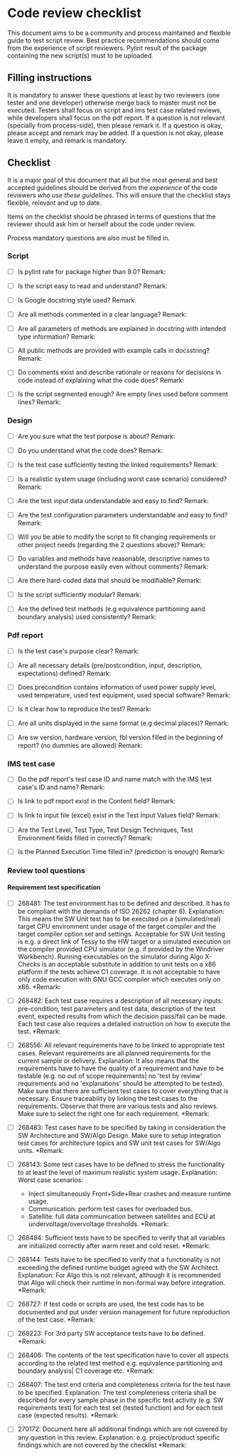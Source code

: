 # Code review checklist

This document aims to be a community and process maintained and flexible guide to test script review.
Best practice recommendations should come from the experience of script reviewers.
Pylint result of the package containing the new script(s) must to be uploaded.

## Filling instructions

It is mandatory to answer these questions at least by two reviewers (one tester and one developer) otherwise merge back to master must not be executed.
Testers shall focus on script and ims test case related reviews, while developers shall focus on the pdf report.
If a question is not relevant (specially from process-side), then please remark it.
If a question is okay, please accept and remark may be added.
If a question is not okay, please leave it empty, and remark is mandatory.


## Checklist

It is a major goal of this document that all but the most general and
best accepted guidelines should be derived from the *experience* of the code
reviewers *who use these guidelines*. This will ensure that the checklist
stays flexible, relevant and up to date.

Items on the checklist should be phrased in terms of questions that the
reviewer should ask him or herself about the code under review.

Process mandatory questions are also must be filled in.

### Script

- [ ] Is pylint rate for package higher than 9.0?
	Remark:
	
- [ ] Is the script easy to read and understand?
	Remark:
	
- [ ] Is Google docstring style used?
	Remark:
	
- [ ] Are all methods commented in a clear language?
	Remark:
	
- [ ] Are all parameters of methods are explained in docstring with intended type information?
	Remark:
	
- [ ] All public methods are provided with example calls in docsstring?
	Remark:
	
- [ ] Do comments exist and describe rationale or reasons for decisions in code instead of explaining what the code does?
	Remark:
	
- [ ] Is the script segmented enough? Are empty lines used before comment lines?
	Remark:

### Design

- [ ] Are you sure what the test purpose is about?
	Remark:
	
- [ ] Do you understand what the code does?
	Remark:
	
- [ ] Is the test case sufficiently testing the linked requirements?
	Remark:
	
- [ ] Is a realistic system usage (including worst case scenario) considered?
	Remark:
	
- [ ] Are the test input data understandable and easy to find?
	Remark:
	
- [ ] Are the test configuration parameters understandable and easy to find?
	Remark:
	
- [ ] Will you be able to modify the script to fit changing requirements or other project needs (regarding the 2 questions above)? 
	Remark:
	
- [ ] Do variables and methods have reasonable, descriptive names to understand the purpose easily even without comments?
	Remark:
	
- [ ] Are there hard-coded data that should be modifiable?
	Remark:
	
- [ ] Is the script sufficiently modular?
	Remark:
	
- [ ] Are the defined test methods (e.g equivalence partitioning aand boundary analysis) used consistently?
	Remark:
	
### Pdf report

- [ ] Is the test case's purpose clear?
	Remark:
	
- [ ] Are all necessary details (pre/postcondition, input, description, expectations) defined?
	Remark:
	
- [ ] Does precondition contains information of used power supply level, used temperature, used test equipment, used special software?
	Remark:
	
- [ ] Is it clear how to reproduce the test?
	Remark:
	
- [ ] Are all units displayed in the same format (e.g decimal places)?
	Remark:
	
- [ ] Are sw version, hardware version, fbl version filled in the beginning of report? (no dummies are allowed)
	Remark:
	

### IMS test case

- [ ] Do the pdf report's test case ID and name match with the IMS test case's ID and name?
	Remark:
	
- [ ] Is link to pdf report exist in the Content field?
	Remark:
	
- [ ] Is link to input file (excel) exist in the Test Input Values field?
	Remark:
	
- [ ] Are the Test Level, Test Type, Test Design Techniques, Test Environment fields filled in correctly?
	Remark:
	
- [ ] Is the Planned Execution Time filled in? (prediction is enough)
	Remark:

### Review tool questions

#### Requirement test specification

 - [ ] 268481: The test environment has to be defined and described. It has to be compliant with the demands of ISO 26262 (chapter 6).
	Explanation: This means the SW Unit test has to be executed on a (simulated/real) target CPU environment under usage of the target compiler and the target compiler option set and settings. Acceptable for SW Unit testing is e.g. a direct link of Tessy to the HW target or a simulated execution on the compiler provided CPU simulator (e.g. if provided by the Windriver Workbench). Running executables on the simulator during Algo X-Checks is an acceptable substitute in addition to unit tests on a x86 platform if the tests achieve C1 coverage. It is not acceptable to have only code execution with GNU GCC compiler which executes only on x86.
	*Remark:
	
 - [ ] 268482: Each test case requires a description of all necessary inputs: pre-condition, test parameters and test data, description of the test event, expected results from which the decision pass/fail can be made. Each test case also requires a detailed instruction on how to execute the test.
	*Remark:
	
 - [ ] 268556: All relevant requirements have to be linked to appropriate test cases. Relevant requirements are all planned requirements for the current sample or delivery. 
	Explanation: It also means that the requirements have to have the quality of a requirement and have to be testable (e.g. no out of scope requirements| no 'test by review' requirements and no 'explanations' should be attempted to be tested).  Make sure that there are sufficient test cases to cover everything that is necessary. Ensure traceability by linking the test cases to the requirements. Observe that there are various tests and also reviews. Make sure to select the right one for each requirement.
	*Remark:
	
 - [ ] 268483: Test cases have to be specified by taking in consideration the SW Architecture and SW/Algo Design. Make sure to setup integration test cases for architecture topics and SW unit test cases for SW/Algo units.
	*Remark:
	
 - [ ] 268143: Some test cases have to be defined to stress the functionality to at least the level of maximum realistic system usage.
	Explanation: Worst case scenarios:
	 * Inject simultaneously Front+Side+Rear crashes and measure runtime usage.
	 * Communication: perform test cases for overloaded bus.
	 * Satellite: full data communication between satellites and ECU at undervoltage/overvoltage thresholds.
	*Remark:
	
 - [ ] 268484: Sufficient tests have to be specified to verify that all variables are initialized correctly after warm reset and cold reset.
	*Remark:
	
 - [ ] 268144: Tests have to be specified to verify that a functionality is not exceeding the defined runtime budget agreed with the SW Architect.
	Explanation: For Algo this is not relevant, although it is recommended that Algo will check their runtime in non-formal way before integration.
	*Remark:
	
 - [ ] 268727: If test code or scripts are used, the test code has to be documented and put under version management for future reproduction of the test case.
	*Remark:
	
 - [ ] 268223: For 3rd party SW acceptance tests have to be defined.
	*Remark:
	
 - [ ] 268406: The contents of the test specification have to cover all aspects according to the related test method e.g. equivalence partitioning and boundary analysis| C1 coverage etc.
	*Remark:
	
 - [ ] 268407: The test end criteria and completeness criteria for the test have to be specified.
	Explanation: The test completeness criteria shall be described for every sample phase in the specific test activity (e.g. SW requirements test) for each test set (tested function) and for each test case (expected results). 
	*Remark: 
	
 - [ ] 270172: Document here all additional findings which are not covered by any question in this review.
	Explanation: e.g. project/product specific findings which are not covered by the checklist
	*Remark:
